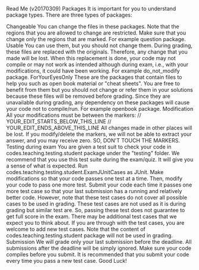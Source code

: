 Read Me (v20170309)
Packages
It is important for you to understand package types. There are three types of packages:

Changeable
You can change the files in these packages. Note that the regions that you are allowed to change are restricted. Make sure that you change only the regions that are marked.
For example question package.
Usable
You can use them, but you should not change them. During grading, these files are replaced with the originals. Therefore, any change that you made will be lost. When this replacement is done, your code may not compile or may not work as intended although during exam, i.e., with your modifications, it could have been working.
For example do_not_modify package.
ForYourEyesOnly
These are the packages that contain files to help you such as open book material or "cheat sheets". You are free to benefit from them but you should not change or refer them in your solutions because these files will be removed before grading. Since they are unavailable during grading, any dependency on these packages will cause your code not to compile/run.
For example openbook package.
Modification
All your modifications must be between the markers:
// YOUR_EDIT_STARTS_BELOW_THIS_LINE
// YOUR_EDIT_ENDS_ABOVE_THIS_LINE
All changes made in other places will be lost.
If you modify/delete the markers, we will not be able to extract your answer, and you may receive zero. SO, DON'T TOUCH THE MARKERS.
Testing during exam
You are given a test suit to check your code in codes.teaching.testing.student package under the "testing" folder. We recommend that you use this test suite during the exam/quiz. It will give you a sense of what is expected.
Run codes.teaching.testing.student.ExamJUnitCases as JUnit.
Make modifications so that your code passes one test at a time. Then, modify your code to pass one more test.
Submit your code each time it passes one more test case so that your last submission has a running and relatively better code.
However, note that these test cases do not cover all possible cases to be used in grading.
These test cases are not used as it is during grading but similar test are. So, passing these test does not guarantee to get full score in the exam.
There may be additional test cases that we expect you to think about.
If you are through with the test cases, you are welcome to add new test cases.
Note that the content of codes.teaching.testing.student package will not be used in grading.
Submission
We will grade only your last submission before the deadline. All submissions after the deadline will be simply ignored.
Make sure your code compiles before you submit.
It is recommended that you submit your code every time you pass a new test case.
Good Luck!
